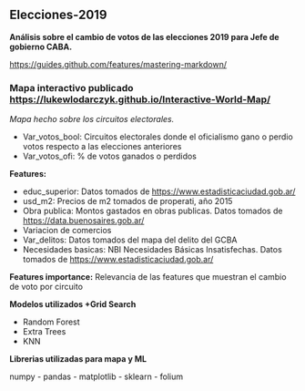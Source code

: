 ## Elecciones-2019

**Análisis sobre el cambio de votos de las elecciones 2019 para Jefe de gobierno CABA.**

https://guides.github.com/features/mastering-markdown/

### Mapa interactivo publicado https://lukewlodarczyk.github.io/Interactive-World-Map/

*Mapa hecho sobre los circuitos electorales.*


* Var_votos_bool: Circuitos electorales donde el oficialismo gano o perdio votos respecto a las elecciones anteriores
* Var_votos_ofi: % de votos ganados o perdidos

**Features:**

* educ_superior: Datos tomados de https://www.estadisticaciudad.gob.ar/
* usd_m2: Precios de m2 tomados de properati, año 2015
* Obra publica: Montos gastados en obras publicas. Datos tomados de  https://data.buenosaires.gob.ar/
* Variacion de comercios
* Var_delitos: Datos tomados del mapa del delito del GCBA
* Necesidades basicas: NBI Necesidades Básicas Insatisfechas. Datos tomados de https://www.estadisticaciudad.gob.ar/

**Features importance:**
Relevancia de las features que muestran el cambio de voto por circuito

**Modelos utilizados +Grid Search**
* Random Forest
* Extra Trees
* KNN

**Librerias utilizadas para mapa y ML**

numpy - pandas - matplotlib - sklearn - folium


